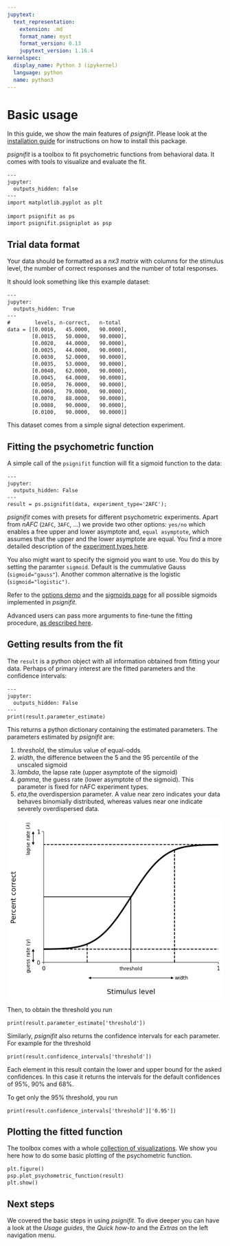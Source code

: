 ```yaml
---
jupytext:
  text_representation:
    extension: .md
    format_name: myst
    format_version: 0.13
    jupytext_version: 1.16.4
kernelspec:
  display_name: Python 3 (ipykernel)
  language: python
  name: python3
---
```


# Basic usage

In this guide, we show the main features of *psignifit*. Please
look at the [installation guide](./install_guide) for instructions 
on how to install this package.

*psignifit* is a toolbox to fit psychometric functions from behavioral data. 
It comes with tools to visualize and evaluate the fit.

```{code-cell} ipython3
---
jupyter:
  outputs_hidden: false
---
import matplotlib.pyplot as plt

import psignifit as ps
import psignifit.psigniplot as psp
```


## Trial data format

Your data should be formatted as a *nx3 matrix* with columns for the stimulus level, the number of correct
responses and the number of total responses.

It should look something like this example dataset:

```{code-cell} ipython3
---
jupyter:
  outputs_hidden: True
---
#        levels, n-correct,   n-total
data = [[0.0010,   45.0000,   90.0000],
        [0.0015,   50.0000,   90.0000],
        [0.0020,   44.0000,   90.0000],
        [0.0025,   44.0000,   90.0000],
        [0.0030,   52.0000,   90.0000],
        [0.0035,   53.0000,   90.0000],
        [0.0040,   62.0000,   90.0000],
        [0.0045,   64.0000,   90.0000],
        [0.0050,   76.0000,   90.0000],
        [0.0060,   79.0000,   90.0000],
        [0.0070,   88.0000,   90.0000],
        [0.0080,   90.0000,   90.0000],
        [0.0100,   90.0000,   90.0000]]
```

This dataset comes from a simple signal detection experiment.

## Fitting the psychometric function

A simple call of the `psignifit` function
will fit a sigmoid function to the data:

```{code-cell} ipython3
---
jupyter:
  outputs_hidden: False
---
result = ps.psignifit(data, experiment_type='2AFC');
```

*psignifit* comes with presets for different psychometric
experiments. 
Apart from *nAFC* (`2AFC`, `3AFC`, ...) 
we provide two other options:  `yes/no` which enables a 
free upper and lower asymptote and,
`equal asymptote`, 
which assumes that the upper and the lower asymptote are equal. 
You find a more detailed description of the 
[experiment types here](examples/basic-options).

You also might want to specify the sigmoid you want to use. 
You do this by setting the paramter `sigmoid`. Default is 
the cummulative Gauss (`sigmoid="gauss"`). Another 
common alternative is the logistic (`sigmoid="logistic")`.

Refer to the [options demo](examples/basic-options) and the [sigmoids page](examples/plot_all_sigmoids)
for all possible sigmoids implemented in *psignifit*.

Advanced users can pass more arguments to fine-tune the fitting procedure,
[as described here](examples/advanced-options).


## Getting results from the fit

The `result` is a python object with all information obtained from
fitting your data. Perhaps of primary interest are the fitted parameters
and the confidence intervals:

```{code-cell} ipython3
---
jupyter:
  outputs_hidden: False
---
print(result.parameter_estimate)
```

This returns a python dictionary containing the estimated parameters.
The parameters estimated by *psignifit* are:

1.  *threshold*, the stimulus value of equal-odds
2.  *width*, the difference between the 5 and the 95 percentile of the
    unscaled sigmoid
3.  *lambda*, the lapse rate (upper asymptote of the sigmoid)
4.  *gamma*, the guess rate (lower asymptote of the sigmoid). This
    parameter is fixed for nAFC experiment types.
5.  *eta*,the overdispersion parameter. A value near zero indicates your
    data behaves binomially distributed, whereas values near one
    indicate severely overdispersed data.


![psyfn](sigmoid_plot_params.png)


Then, to obtain the threshold you run

```{code-cell} ipython3
print(result.parameter_estimate['threshold'])
```



Similarly, *psignifit* also returns the confidence intervals for 
each parameter. For example for the threshold 

```{code-cell} ipython3
print(result.confidence_intervals['threshold'])
```

Each element in this result contain the lower and
upper bound for the asked confidences. 
In this case it returns the intervals for the default confidences of 
95%, 90% and 68%.

To get only the 95% threshold, you run 
```{code-cell} ipython3
print(result.confidence_intervals['threshold']['0.95'])
```

## Plotting the fitted function

The toolbox comes with a whole [collection of visualizations](examples/plotting). 
We show you here how to do some basic plotting of the psychometric function. 


```{code-cell} ipython3
plt.figure()
psp.plot_psychometric_function(result)
plt.show()
```

## Next steps

We covered the basic steps in using *psignifit*.
To dive deeper you can have a look at the *Usage guides*, the *Quick how-to*
and the *Extras* on the left navigation menu.
